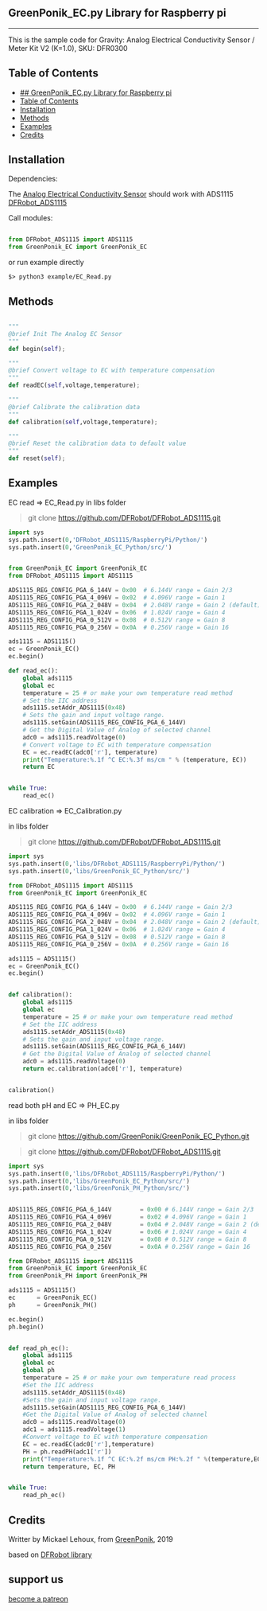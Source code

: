 ## GreenPonik_EC.py Library for Raspberry pi
---------------------------------------------------------
This is the sample code for Gravity: Analog Electrical Conductivity Sensor / Meter Kit V2 (K=1.0), SKU: DFR0300
## Table of Contents

- [## GreenPonik_EC.py Library for Raspberry pi](#greenponikecpy-library-for-raspberry-pi)
- [Table of Contents](#table-of-contents)
- [Installation](#installation)
- [Methods](#methods)
- [Examples](#examples)
- [Credits](#credits)
<snippet>
<content>

## Installation

Dependencies:

The [Analog Electrical Conductivity Sensor](https://wiki.dfrobot.com/Gravity__Analog_Electrical_Conductivity_Sensor___Meter_V2__K%3D1__SKU_DFR0300) should work with ADS1115
[DFRobot_ADS1115](https://github.com/DFRobot/DFRobot_ADS1115/tree/master/RaspberryPi/Python)

Call modules:

```Python

from DFRobot_ADS1115 import ADS1115
from GreenPonik_EC import GreenPonik_EC

```

or run example directly

```shell
$> python3 example/EC_Read.py

```
## Methods

```python

"""
@brief Init The Analog EC Sensor
"""
def begin(self);

"""
@brief Convert voltage to EC with temperature compensation
"""
def readEC(self,voltage,temperature);

"""
@brief Calibrate the calibration data
"""
def calibration(self,voltage,temperature);

"""
@brief Reset the calibration data to default value
"""
def reset(self);

```

## Examples
EC read => EC_Read.py
in libs folder

> git clone https://github.com/DFRobot/DFRobot_ADS1115.git
```Python
import sys
sys.path.insert(0,'DFRobot_ADS1115/RaspberryPi/Python/')
sys.path.insert(0,'GreenPonik_EC_Python/src/')


from GreenPonik_EC import GreenPonik_EC
from DFRobot_ADS1115 import ADS1115

ADS1115_REG_CONFIG_PGA_6_144V = 0x00  # 6.144V range = Gain 2/3
ADS1115_REG_CONFIG_PGA_4_096V = 0x02  # 4.096V range = Gain 1
ADS1115_REG_CONFIG_PGA_2_048V = 0x04  # 2.048V range = Gain 2 (default)
ADS1115_REG_CONFIG_PGA_1_024V = 0x06  # 1.024V range = Gain 4
ADS1115_REG_CONFIG_PGA_0_512V = 0x08  # 0.512V range = Gain 8
ADS1115_REG_CONFIG_PGA_0_256V = 0x0A  # 0.256V range = Gain 16

ads1115 = ADS1115()
ec = GreenPonik_EC()
ec.begin()

def read_ec():
    global ads1115
    global ec
    temperature = 25 # or make your own temperature read method
    # Set the IIC address
    ads1115.setAddr_ADS1115(0x48)
    # Sets the gain and input voltage range.
    ads1115.setGain(ADS1115_REG_CONFIG_PGA_6_144V)
    # Get the Digital Value of Analog of selected channel
    adc0 = ads1115.readVoltage(0)
    # Convert voltage to EC with temperature compensation
    EC = ec.readEC(adc0['r'], temperature)
    print("Temperature:%.1f ^C EC:%.3f ms/cm " % (temperature, EC))
    return EC


while True:
	read_ec()

```
EC calibration => EC_Calibration.py

in libs folder

> git clone https://github.com/DFRobot/DFRobot_ADS1115.git
```Python
import sys
sys.path.insert(0,'libs/DFRobot_ADS1115/RaspberryPi/Python/')
sys.path.insert(0,'libs/GreenPonik_EC_Python/src/')

from DFRobot_ADS1115 import ADS1115
from GreenPonik_EC import GreenPonik_EC

ADS1115_REG_CONFIG_PGA_6_144V = 0x00  # 6.144V range = Gain 2/3
ADS1115_REG_CONFIG_PGA_4_096V = 0x02  # 4.096V range = Gain 1
ADS1115_REG_CONFIG_PGA_2_048V = 0x04  # 2.048V range = Gain 2 (default)
ADS1115_REG_CONFIG_PGA_1_024V = 0x06  # 1.024V range = Gain 4
ADS1115_REG_CONFIG_PGA_0_512V = 0x08  # 0.512V range = Gain 8
ADS1115_REG_CONFIG_PGA_0_256V = 0x0A  # 0.256V range = Gain 16

ads1115 = ADS1115()
ec = GreenPonik_EC()
ec.begin()


def calibration():
    global ads1115
    global ec
    temperature = 25 # or make your own temperature read method
    # Set the IIC address
    ads1115.setAddr_ADS1115(0x48)
    # Sets the gain and input voltage range.
    ads1115.setGain(ADS1115_REG_CONFIG_PGA_6_144V)
    # Get the Digital Value of Analog of selected channel
    adc0 = ads1115.readVoltage(0)
    return ec.calibration(adc0['r'], temperature)


calibration()

```

read both pH and EC => PH_EC.py

in libs folder

> git clone https://github.com/GreenPonik/GreenPonik_EC_Python.git

> git clone https://github.com/DFRobot/DFRobot_ADS1115.git

```Python
import sys
sys.path.insert(0,'libs/DFRobot_ADS1115/RaspberryPi/Python/')
sys.path.insert(0,'libs/GreenPonik_EC_Python/src/')
sys.path.insert(0,'libs/GreenPonik_PH_Python/src/')


ADS1115_REG_CONFIG_PGA_6_144V        = 0x00 # 6.144V range = Gain 2/3
ADS1115_REG_CONFIG_PGA_4_096V        = 0x02 # 4.096V range = Gain 1
ADS1115_REG_CONFIG_PGA_2_048V        = 0x04 # 2.048V range = Gain 2 (default)
ADS1115_REG_CONFIG_PGA_1_024V        = 0x06 # 1.024V range = Gain 4
ADS1115_REG_CONFIG_PGA_0_512V        = 0x08 # 0.512V range = Gain 8
ADS1115_REG_CONFIG_PGA_0_256V        = 0x0A # 0.256V range = Gain 16

from DFRobot_ADS1115 import ADS1115
from GreenPonik_EC import GreenPonik_EC
from GreenPonik_PH import GreenPonik_PH

ads1115 = ADS1115()
ec      = GreenPonik_EC()
ph      = GreenPonik_PH()

ec.begin()
ph.begin()


def read_ph_ec():
	global ads1115
	global ec
	global ph
	temperature = 25 # or make your own temperature read process
	#Set the IIC address
	ads1115.setAddr_ADS1115(0x48)
	#Sets the gain and input voltage range.
	ads1115.setGain(ADS1115_REG_CONFIG_PGA_6_144V)
	#Get the Digital Value of Analog of selected channel
	adc0 = ads1115.readVoltage(0)
	adc1 = ads1115.readVoltage(1)
	#Convert voltage to EC with temperature compensation
	EC = ec.readEC(adc0['r'],temperature)
	PH = ph.readPH(adc1['r'])
	print("Temperature:%.1f ^C EC:%.2f ms/cm PH:%.2f " %(temperature,EC,PH))
	return temperature, EC, PH


while True:
	read_ph_ec()

```

## Credits
Writter by Mickael Lehoux, from [GreenPonik](https://www.greenponik.com), 2019

based on [DFRobot library](https://github.com/DFRobot/DFRobot_EC/tree/master/RaspberryPi/Python)

## support us
[become a patreon](https://www.patreon.com/bePatron?u=32614023)
